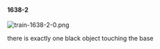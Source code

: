 #### 1638-2
![train-1638-2-0.png](https://github.com/lil-lab/nlvr/raw/master/nlvr/train/images/12/train-1638-2-0.png "train-1638-2-0.png")

there is exactly one black object touching the base